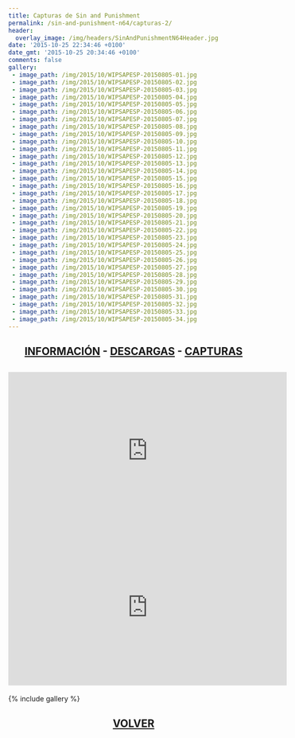 ```yaml
---
title: Capturas de Sin and Punishment
permalink: /sin-and-punishment-n64/capturas-2/
header:
  overlay_image: /img/headers/SinAndPunishmentN64Header.jpg
date: '2015-10-25 22:34:46 +0100'
date_gmt: '2015-10-25 20:34:46 +0100'
comments: false
gallery:
 - image_path: /img/2015/10/WIPSAPESP-20150805-01.jpg
 - image_path: /img/2015/10/WIPSAPESP-20150805-02.jpg
 - image_path: /img/2015/10/WIPSAPESP-20150805-03.jpg
 - image_path: /img/2015/10/WIPSAPESP-20150805-04.jpg
 - image_path: /img/2015/10/WIPSAPESP-20150805-05.jpg
 - image_path: /img/2015/10/WIPSAPESP-20150805-06.jpg
 - image_path: /img/2015/10/WIPSAPESP-20150805-07.jpg
 - image_path: /img/2015/10/WIPSAPESP-20150805-08.jpg
 - image_path: /img/2015/10/WIPSAPESP-20150805-09.jpg
 - image_path: /img/2015/10/WIPSAPESP-20150805-10.jpg
 - image_path: /img/2015/10/WIPSAPESP-20150805-11.jpg
 - image_path: /img/2015/10/WIPSAPESP-20150805-12.jpg
 - image_path: /img/2015/10/WIPSAPESP-20150805-13.jpg
 - image_path: /img/2015/10/WIPSAPESP-20150805-14.jpg
 - image_path: /img/2015/10/WIPSAPESP-20150805-15.jpg
 - image_path: /img/2015/10/WIPSAPESP-20150805-16.jpg
 - image_path: /img/2015/10/WIPSAPESP-20150805-17.jpg
 - image_path: /img/2015/10/WIPSAPESP-20150805-18.jpg
 - image_path: /img/2015/10/WIPSAPESP-20150805-19.jpg
 - image_path: /img/2015/10/WIPSAPESP-20150805-20.jpg
 - image_path: /img/2015/10/WIPSAPESP-20150805-21.jpg
 - image_path: /img/2015/10/WIPSAPESP-20150805-22.jpg
 - image_path: /img/2015/10/WIPSAPESP-20150805-23.jpg
 - image_path: /img/2015/10/WIPSAPESP-20150805-24.jpg
 - image_path: /img/2015/10/WIPSAPESP-20150805-25.jpg
 - image_path: /img/2015/10/WIPSAPESP-20150805-26.jpg
 - image_path: /img/2015/10/WIPSAPESP-20150805-27.jpg
 - image_path: /img/2015/10/WIPSAPESP-20150805-28.jpg
 - image_path: /img/2015/10/WIPSAPESP-20150805-29.jpg
 - image_path: /img/2015/10/WIPSAPESP-20150805-30.jpg
 - image_path: /img/2015/10/WIPSAPESP-20150805-31.jpg
 - image_path: /img/2015/10/WIPSAPESP-20150805-32.jpg
 - image_path: /img/2015/10/WIPSAPESP-20150805-33.jpg
 - image_path: /img/2015/10/WIPSAPESP-20150805-34.jpg
---
```

<h2 style="text-align: center;"><strong><a href="/sin-and-punishment-n64/informacion/">INFORMACIÓN</a> - <a href="/sin-and-punishment-n64/descargar/">DESCARGAS</a> - <a href="/sin-and-punishment-n64/capturas-2/">CAPTURAS</a></strong></h2>

<h2 style="text-align: center;"><iframe src="https://www.youtube-nocookie.com/embed/IrQ-IXmQInc?rel=0" width="560" height="315" frameborder="0" allowfullscreen="allowfullscreen"></iframe>  
<iframe src="https://www.youtube-nocookie.com/embed/32nxXdVDGwY?rel=0" width="560" height="315" frameborder="0" allowfullscreen="allowfullscreen"></iframe></h2>

{% include gallery %}

<h2 style="text-align: center;"><a href="/sin-and-punishment-n64/"><strong>VOLVER</strong></a></h2>
<br>
<br>
<br>
